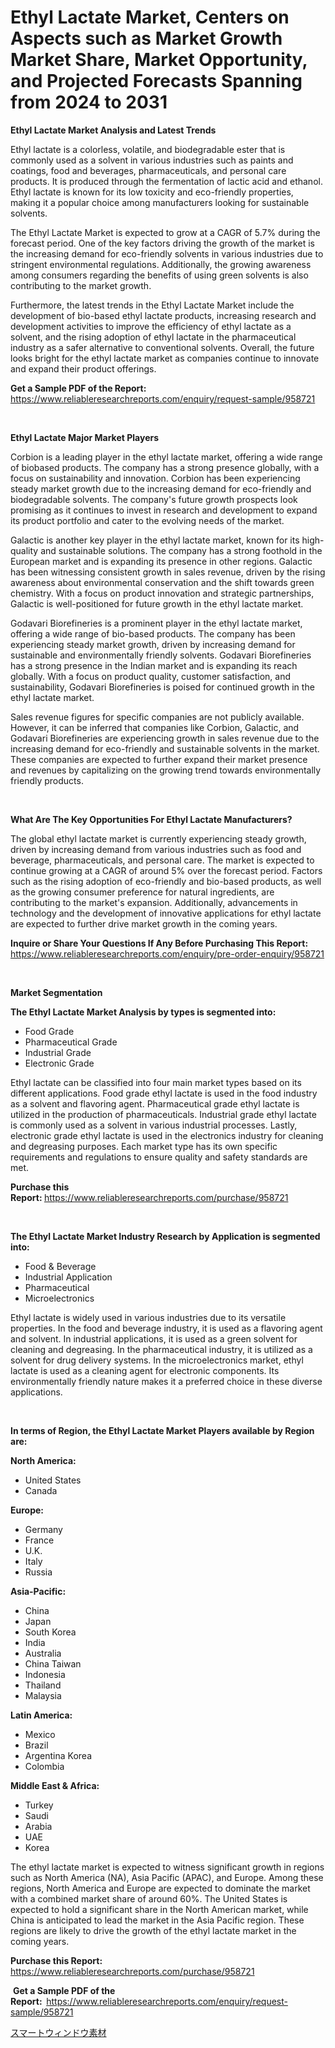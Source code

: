 <p><h1>Ethyl Lactate Market, Centers on Aspects such as Market Growth Market Share, Market Opportunity, and Projected Forecasts Spanning from 2024 to 2031</h1></p><p><strong>Ethyl Lactate Market Analysis and Latest Trends</strong></p>
<p><p>Ethyl lactate is a colorless, volatile, and biodegradable ester that is commonly used as a solvent in various industries such as paints and coatings, food and beverages, pharmaceuticals, and personal care products. It is produced through the fermentation of lactic acid and ethanol. Ethyl lactate is known for its low toxicity and eco-friendly properties, making it a popular choice among manufacturers looking for sustainable solvents.</p><p>The Ethyl Lactate Market is expected to grow at a CAGR of 5.7% during the forecast period. One of the key factors driving the growth of the market is the increasing demand for eco-friendly solvents in various industries due to stringent environmental regulations. Additionally, the growing awareness among consumers regarding the benefits of using green solvents is also contributing to the market growth.</p><p>Furthermore, the latest trends in the Ethyl Lactate Market include the development of bio-based ethyl lactate products, increasing research and development activities to improve the efficiency of ethyl lactate as a solvent, and the rising adoption of ethyl lactate in the pharmaceutical industry as a safer alternative to conventional solvents. Overall, the future looks bright for the ethyl lactate market as companies continue to innovate and expand their product offerings.</p></p>
<p><strong>Get a Sample PDF of the Report:&nbsp;</strong> <a href="https://www.reliableresearchreports.com/enquiry/request-sample/958721">https://www.reliableresearchreports.com/enquiry/request-sample/958721</a></p>
<p>&nbsp;</p>
<p><strong>Ethyl Lactate Major Market Players</strong></p>
<p><p>Corbion is a leading player in the ethyl lactate market, offering a wide range of biobased products. The company has a strong presence globally, with a focus on sustainability and innovation. Corbion has been experiencing steady market growth due to the increasing demand for eco-friendly and biodegradable solvents. The company's future growth prospects look promising as it continues to invest in research and development to expand its product portfolio and cater to the evolving needs of the market.</p><p>Galactic is another key player in the ethyl lactate market, known for its high-quality and sustainable solutions. The company has a strong foothold in the European market and is expanding its presence in other regions. Galactic has been witnessing consistent growth in sales revenue, driven by the rising awareness about environmental conservation and the shift towards green chemistry. With a focus on product innovation and strategic partnerships, Galactic is well-positioned for future growth in the ethyl lactate market.</p><p>Godavari Biorefineries is a prominent player in the ethyl lactate market, offering a wide range of bio-based products. The company has been experiencing steady market growth, driven by increasing demand for sustainable and environmentally friendly solvents. Godavari Biorefineries has a strong presence in the Indian market and is expanding its reach globally. With a focus on product quality, customer satisfaction, and sustainability, Godavari Biorefineries is poised for continued growth in the ethyl lactate market.</p><p>Sales revenue figures for specific companies are not publicly available. However, it can be inferred that companies like Corbion, Galactic, and Godavari Biorefineries are experiencing growth in sales revenue due to the increasing demand for eco-friendly and sustainable solvents in the market. These companies are expected to further expand their market presence and revenues by capitalizing on the growing trend towards environmentally friendly products.</p></p>
<p>&nbsp;</p>
<p><strong>What Are The Key Opportunities For Ethyl Lactate Manufacturers?</strong></p>
<p><p>The global ethyl lactate market is currently experiencing steady growth, driven by increasing demand from various industries such as food and beverage, pharmaceuticals, and personal care. The market is expected to continue growing at a CAGR of around 5% over the forecast period. Factors such as the rising adoption of eco-friendly and bio-based products, as well as the growing consumer preference for natural ingredients, are contributing to the market's expansion. Additionally, advancements in technology and the development of innovative applications for ethyl lactate are expected to further drive market growth in the coming years.</p></p>
<p><strong>Inquire or Share Your Questions If Any Before Purchasing This Report:</strong> <a href="https://www.reliableresearchreports.com/enquiry/pre-order-enquiry/958721">https://www.reliableresearchreports.com/enquiry/pre-order-enquiry/958721</a></p>
<p>&nbsp;</p>
<p><strong>Market Segmentation</strong></p>
<p><strong>The Ethyl Lactate Market Analysis by types is segmented into:</strong></p>
<p><ul><li>Food Grade</li><li>Pharmaceutical Grade</li><li>Industrial Grade</li><li>Electronic Grade</li></ul></p>
<p><p>Ethyl lactate can be classified into four main market types based on its different applications. Food grade ethyl lactate is used in the food industry as a solvent and flavoring agent. Pharmaceutical grade ethyl lactate is utilized in the production of pharmaceuticals. Industrial grade ethyl lactate is commonly used as a solvent in various industrial processes. Lastly, electronic grade ethyl lactate is used in the electronics industry for cleaning and degreasing purposes. Each market type has its own specific requirements and regulations to ensure quality and safety standards are met.</p></p>
<p><strong>Purchase this Report:&nbsp;</strong><a href="https://www.reliableresearchreports.com/purchase/958721">https://www.reliableresearchreports.com/purchase/958721</a></p>
<p>&nbsp;</p>
<p><strong>The Ethyl Lactate Market Industry Research by Application is segmented into:</strong></p>
<p><ul><li>Food & Beverage</li><li>Industrial Application</li><li>Pharmaceutical</li><li>Microelectronics</li></ul></p>
<p><p>Ethyl lactate is widely used in various industries due to its versatile properties. In the food and beverage industry, it is used as a flavoring agent and solvent. In industrial applications, it is used as a green solvent for cleaning and degreasing. In the pharmaceutical industry, it is utilized as a solvent for drug delivery systems. In the microelectronics market, ethyl lactate is used as a cleaning agent for electronic components. Its environmentally friendly nature makes it a preferred choice in these diverse applications.</p></p>
<p>&nbsp;</p>
<p><strong>In terms of Region, the Ethyl Lactate Market Players available by Region are:</strong></p>
<p>
    <p> <strong> North America: </strong>
        <ul>
            <li>United States</li>
            <li>Canada</li>
        </ul>
        </p> 
    <p> <strong> Europe: </strong>
        <ul>
            <li>Germany</li>
            <li>France</li>
            <li>U.K.</li>
            <li>Italy</li>
            <li>Russia</li>
        </ul>
        </p> 
    <p> <strong> Asia-Pacific: </strong>
        <ul>
            <li>China</li>
            <li>Japan</li>
            <li>South Korea</li>
            <li>India</li>
            <li>Australia</li>
            <li>China Taiwan</li>
            <li>Indonesia</li>
            <li>Thailand</li>
            <li>Malaysia</li>
        </ul>
        </p> 
    <p> <strong> Latin America: </strong>
        <ul>
            <li>Mexico</li>
            <li>Brazil</li>
            <li>Argentina Korea</li>
            <li>Colombia</li>
        </ul>
        </p> 
    <p> <strong> Middle East & Africa: </strong>
        <ul>
            <li>Turkey</li>
            <li>Saudi</li>
            <li>Arabia</li>
            <li>UAE</li>
            <li>Korea</li>
        </ul>
    </p>
    </p>
<p><p>The ethyl lactate market is expected to witness significant growth in regions such as North America (NA), Asia Pacific (APAC), and Europe. Among these regions, North America and Europe are expected to dominate the market with a combined market share of around 60%. The United States is expected to hold a significant share in the North American market, while China is anticipated to lead the market in the Asia Pacific region. These regions are likely to drive the growth of the ethyl lactate market in the coming years.</p></p>
<p><strong>Purchase this Report: </strong><a href="https://www.reliableresearchreports.com/purchase/958721">https://www.reliableresearchreports.com/purchase/958721</a></p>
<p>&nbsp;<strong>Get a Sample PDF of the Report:&nbsp;&nbsp;</strong><a href="https://www.reliableresearchreports.com/enquiry/request-sample/958721">https://www.reliableresearchreports.com/enquiry/request-sample/958721</a></p>
<p><strong></strong></p>
<p><p><a href="https://github.com/ksxzwxabcuynh011/Market-Research-Report-List-1/blob/main/5814662193472.md">スマートウィンドウ素材</a></p></p>